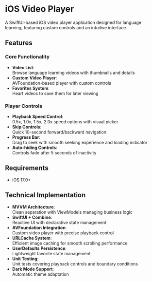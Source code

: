 # iOS Video Player

A SwiftUI-based iOS video player application designed for language learning, featuring custom controls and an intuitive interface.

## Features

### Core Functionality

- **Video List**:  
  Browse language learning videos with thumbnails and details
- **Custom Video Player**:  
  AVFoundation-based player with custom controls
- **Favorites System**:  
  Heart videos to save them for later viewing

### Player Controls

- **Playback Speed Control**:  
  0.5x, 1.0x, 1.5x, 2.0x speed options with visual picker
- **Skip Controls**:  
  Quick 10-second forward/backward navigation
- **Progress Bar**:  
  Drag to seek with smooth seeking experience and loading indicator
- **Auto-hiding Controls**:  
  Controls fade after 5 seconds of inactivity

## Requirements

- iOS 17.0+

## Technical Implementation

- **MVVM Architecture**:  
  Clean separation with ViewModels managing business logic
- **SwiftUI + Combine**:  
  Reactive UI with declarative state management
- **AVFoundation Integration**:  
  Custom video player with precise playback control
- **URLCache System**:  
  Efficient image caching for smooth scrolling performance
- **UserDefaults Persistence**:  
  Lightweight favorite state management
- **Unit Testing**:  
  Unit tests covering playback controls and boundary conditions
- **Dark Mode Support**:  
  Automatic theme adaptation
